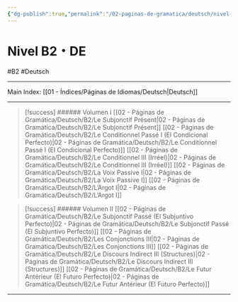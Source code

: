 ```yaml
---
{"dg-publish":true,"permalink":"/02-paginas-de-gramatica/deutsch/nivel-b2-de/"}
---
```



# Nivel B2・DE
#B2  #Deutsch
___
Main Index: [[01 - Índices/Páginas de Idiomas/Deutsch\|Deutsch]]
___


> [!success] ###### Volumen I
 [[02 - Páginas de Gramática/Deutsch/B2/Le Subjonctif Présent\|02 - Páginas de Gramática/Deutsch/B2/Le Subjonctif Présent]]
 [[02 - Páginas de Gramática/Deutsch/B2/Le Conditionnel Passé I (El Condicional Perfecto)\|02 - Páginas de Gramática/Deutsch/B2/Le Conditionnel Passé I (El Condicional Perfecto)]]
 [[02 - Páginas de Gramática/Deutsch/B2/Le Conditionnel III (Irréel)\|02 - Páginas de Gramática/Deutsch/B2/Le Conditionnel III (Irréel)]]
 [[02 - Páginas de Gramática/Deutsch/B2/La Voix Passive I\|02 - Páginas de Gramática/Deutsch/B2/La Voix Passive I]]
 [[02 - Páginas de Gramática/Deutsch/B2/L’Argot I\|02 - Páginas de Gramática/Deutsch/B2/L’Argot I]]



> [!success] ###### Volumen II
 [[02 - Páginas de Gramática/Deutsch/B2/Le Subjonctif Passé (El Subjuntivo Perfecto)\|02 - Páginas de Gramática/Deutsch/B2/Le Subjonctif Passé (El Subjuntivo Perfecto)]]
 [[02 - Páginas de Gramática/Deutsch/B2/Les Conjonctions III\|02 - Páginas de Gramática/Deutsch/B2/Les Conjonctions III]]
 [[02 - Páginas de Gramática/Deutsch/B2/Le Discours Indirect III (Structures)\|02 - Páginas de Gramática/Deutsch/B2/Le Discours Indirect III (Structures)]]
 [[02 - Páginas de Gramática/Deutsch/B2/Le Futur Antérieur (El Futuro Perfecto)\|02 - Páginas de Gramática/Deutsch/B2/Le Futur Antérieur (El Futuro Perfecto)]]



___